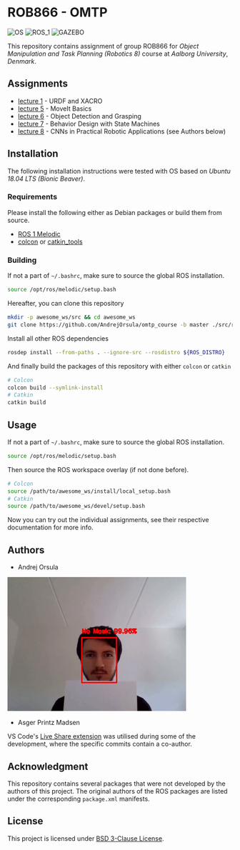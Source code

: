 # ROB866 - OMTP
![OS](https://img.shields.io/badge/OS-Ubuntu_18.04-orange.svg) ![ROS_1](https://img.shields.io/badge/ROS_1-Melodic-blue.svg) ![GAZEBO](https://img.shields.io/badge/Gazebo-9.12-lightgrey.svg)

This repository contains assignment of group ROB866 for *Object Manipulation and Task Planning (Robotics 8)* course at *Aalborg University*, *Denmark*.


## Assignments
- [lecture 1](lecture_1/) - URDF and XACRO
- [lecture 5](lecture_5/) - MoveIt Basics
- [lecture 6](lecture_6/) - Object Detection and Grasping
- [lecture 7](lecture_7/) - Behavior Design with State Machines
- [lecture 8](lecture_8/) - CNNs in Practical Robotic Applications (see Authors below)
<!-- - [lecture 9](lecture_9/) - Deep Reinforcement Learning for Robot Control -->

## Installation
The following installation instructions were tested with OS based on *Ubuntu 18.04 LTS (Bionic Beaver)*.

### Requirements
Please install the following either as Debian packages or build them from source.
- [ROS 1 Melodic](http://wiki.ros.org/melodic/Installation/Ubuntu)
- [colcon](https://colcon.readthedocs.io/en/released/user/installation.html) or [catkin_tools](https://catkin-tools.readthedocs.io/en/latest/installing.html)

### Building
If not a part of `~/.bashrc`, make sure to source the global ROS installation.
```bash
source /opt/ros/melodic/setup.bash
```

Hereafter, you can clone this repository
```bash
mkdir -p awesome_ws/src && cd awesome_ws
git clone https://github.com/AndrejOrsula/omtp_course -b master ./src/rob866_omtp_course
```

Install all other ROS dependencies
```bash
rosdep install --from-paths . --ignore-src --rosdistro ${ROS_DISTRO}
```

And finally build the packages of this repository with either `colcon` or `catkin`
```bash
# Colcon
colcon build --symlink-install
# Catkin
catkin build
```


## Usage
If not a part of `~/.bashrc`, make sure to source the global ROS installation.
```bash
source /opt/ros/melodic/setup.bash
```

Then source the ROS workspace overlay (if not done before).
```bash
# Colcon
source /path/to/awesome_ws/install/local_setup.bash
# Catkin
source /path/to/awesome_ws/devel/setup.bash
```

Now you can try out the individual assignments, see their respective documentation for more info.


## Authors
- Andrej Orsula

![face_mask_andrej](lecture_8/graphics/face_mask_andrej.gif)

- Asger Printz Madsen

<!-- ![face_mask_asger](lecture_8/graphics/face_mask_asger.gif) -->

VS Code's [Live Share extension](https://marketplace.visualstudio.com/items?itemName=MS-vsliveshare.vsliveshare-pack) was utilised during some of the development, where the specific commits contain a co-author.

## Acknowledgment
This repository contains several packages that were not developed by the authors of this project. The original authors of the ROS packages are listed under the corresponding `package.xml` manifests.


## License
This project is licensed under [BSD 3-Clause License](LICENSE).
